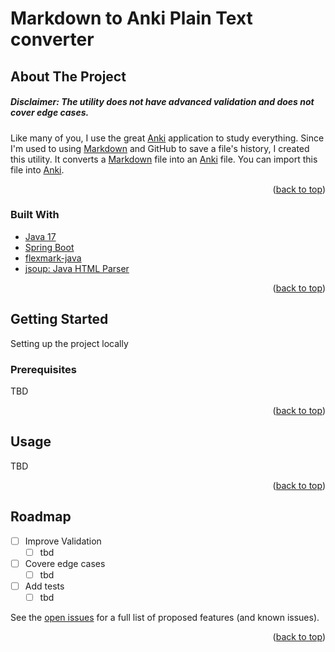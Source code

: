 <div id="top"></div>

# Markdown to Anki Plain Text converter

<!-- ABOUT THE PROJECT -->

## About The Project

##### Disclaimer: The utility does not have advanced validation and does not cover edge cases.

Like many of you, I use the great [Anki](https://ankiweb.net/) application to study everything. Since I'm used to
using [Markdown](https://www.markdownguide.org/cheat-sheet/) and GitHub to save a file's history, I created this utility. It converts
a [Markdown](https://www.markdownguide.org/cheat-sheet/) file into an [Anki](https://ankiweb.net/) file. You can import this file
into [Anki](https://ankiweb.net/).

<p align="right">(<a href="#top">back to top</a>)</p>

### Built With

* [Java 17](https://openjdk.java.net/projects/jdk/17/)
* [Spring Boot](https://spring.io/projects/spring-boot)
* [flexmark-java](https://github.com/vsch/flexmark-java)
* [jsoup: Java HTML Parser](https://jsoup.org/)

<p align="right">(<a href="#top">back to top</a>)</p>

<!-- GETTING STARTED -->

## Getting Started

Setting up the project locally

### Prerequisites

TBD

<p align="right">(<a href="#top">back to top</a>)</p>

<!-- USAGE EXAMPLES -->

## Usage

TBD

<p align="right">(<a href="#top">back to top</a>)</p>

<!-- ROADMAP -->

## Roadmap

- [ ] Improve Validation
    - [ ] tbd
- [ ] Covere edge cases
    - [ ] tbd
- [ ] Add tests
    - [ ] tbd

See the [open issues](https://github.com/stanislaw-wein/anki-md-cards/issues) for a full list of proposed features (and known issues).

<p align="right">(<a href="#top">back to top</a>)</p>

